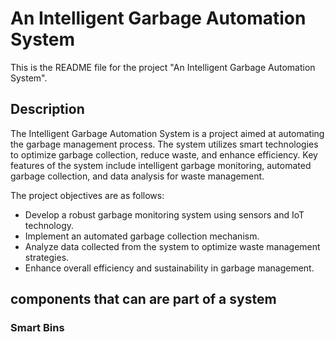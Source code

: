 # An Intelligent Garbage Automation System
This is the README file for the project "An Intelligent Garbage Automation System".

## Description
The Intelligent Garbage Automation System is a project aimed at automating the garbage management process. The system utilizes smart technologies to optimize garbage collection, reduce waste, and enhance efficiency. Key features of the system include intelligent garbage monitoring, automated garbage collection, and data analysis for waste management.

The project objectives are as follows:

* Develop a robust garbage monitoring system using sensors and IoT technology.
* Implement an automated garbage collection mechanism.
* Analyze data collected from the system to optimize waste management strategies.
* Enhance overall efficiency and sustainability in garbage management.

## components that can are part of a system

### Smart Bins

